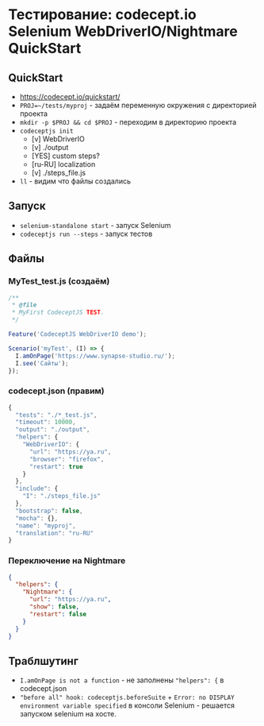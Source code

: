 # Тестирование: codecept.io Selenium WebDriverIO/Nightmare QuickStart
## QuickStart
* https://codecept.io/quickstart/
* `PROJ=~/tests/myproj` - задаём переменную окружения с директорией проекта
* `mkdir -p $PROJ && cd $PROJ` - переходим в директорию проекта
* `codeceptjs init` 
  * [v] WebDriverIO 
  * [v] ./output
  * [YES] custom steps?
  * [ru-RU] localization
  * [v] ./steps_file.js
* `ll` - видим что файлы создались

## Запуск
* `selenium-standalone start` - запуск Selenium
* `codeceptjs run --steps` - запуск тестов

## Файлы
### MyTest_test.js (создаём)
```js
/**
 * @file
 * MyFirst CodeceptJS TEST.
 */

Feature('CodeceptJS WebDriverIO demo');

Scenario('myTest', (I) => {
  I.amOnPage('https://www.synapse-studio.ru/');
  I.see('Сайты');
});
```
### codecept.json (правим)
```js
{
  "tests": "./*_test.js",
  "timeout": 10000,
  "output": "./output",
  "helpers": {
    "WebDriverIO": {
      "url": "https://ya.ru",
      "browser": "firefox",
      "restart": true
    }
  },
  "include": {
    "I": "./steps_file.js"
  },
  "bootstrap": false,
  "mocha": {},
  "name": "myproj",
  "translation": "ru-RU"
}
```
### Переключение на Nightmare
```json
{
  "helpers": {
    "Nightmare": {
      "url": "https://ya.ru",
      "show": false,
      "restart": false
    }
  }
}
```
## Траблшутинг
* `I.amOnPage is not a function` - не заполнены `"helpers": {` в codecept.json
* `"before all" hook: codeceptjs.beforeSuite` + `Error: no DISPLAY environment variable specified` в консоли Selenium - решается запуском selenium на хосте.
